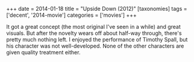 +++
date = 2014-01-18
title = "Upside Down (2012)"
[taxonomies]
tags = ['decent', '2014-movie']
categories = ['movies']
+++

It got a great concept (the most original I've seen in a while) and
great visuals. But after the novelty wears off about half-way through,
there's pretty much nothing left. I enjoyed the performance of Timothy
Spall, but his character was not well-developed. None of the other
characters are given quality treatment either.
